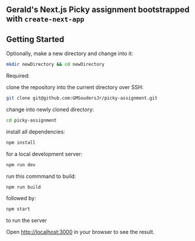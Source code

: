 ## Gerald's Next.js Picky assignment bootstrapped with `create-next-app`

## Getting Started

Optionally, make a new directory and change into it:
```bash
mkdir newDirectory && cd newDirectory
```

Required:

clone the repository into the current directory over SSH:
```bash
git clone git@github.com:GMSoudersJr/picky-assignment.git
```
change into newly cloned directory:
```bash
cd picky-assignment
```
install all dependencies:
```bash
npm install
```

for a local development server:
```bash
npm run dev
```

run this commmand to build:

```bash
npm run build
```

followed by:
```bash
npm start
```
to run the server

Open [http://localhost:3000](http://localhost:3000) in your browser to see the result.
